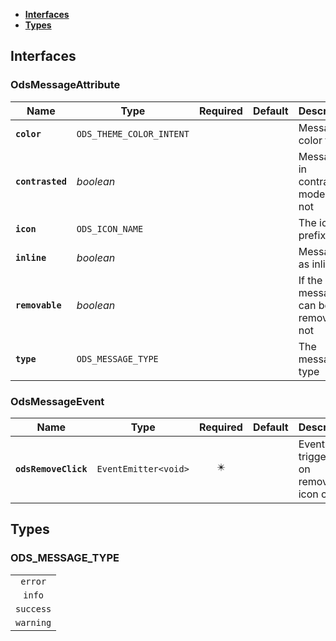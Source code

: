 * [**Interfaces**](#interfaces)
* [**Types**](#types)

## Interfaces

### OdsMessageAttribute
|Name | Type | Required | Default | Description|
|---|---|:---:|---|---|
|**`color`** | `ODS_THEME_COLOR_INTENT` |  |  | Message color theme|
|**`contrasted`** | _boolean_ |  |  | Message is in contrasted mode or not|
|**`icon`** | `ODS_ICON_NAME` |  |  | The icon prefix|
|**`inline`** | _boolean_ |  |  | Message as inline|
|**`removable`** | _boolean_ |  |  | If the message can be removed or not|
|**`type`** | `ODS_MESSAGE_TYPE` |  |  | The message type|

### OdsMessageEvent
|Name | Type | Required | Default | Description|
|---|---|:---:|---|---|
|**`odsRemoveClick`** | `EventEmitter<void>` | ✴️ |  | Event triggered on removable icon click|

## Types

### ODS_MESSAGE_TYPE
|  |
|:---:|
| `error` |
| `info` |
| `success` |
| `warning` |
